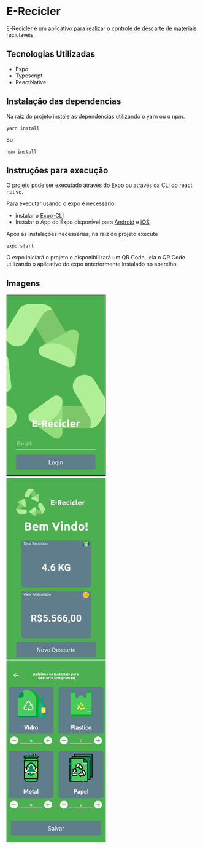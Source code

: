# E-Recicler

E-Recicler é um aplicativo para realizar o controle de descarte de materiais reciclaveis.

## Tecnologias Utilizadas

 - Expo
 - Typescript
 - ReactNative


## Instalação das dependencias
Na raíz do projeto instale as dependencias utilizando o yarn ou o npm.

```
yarn install
```
ou
```
npm install
```

## Instruções para execução
O projeto pode ser executado através do Expo ou através da CLI do react native.

Para executar usando o expo é necessário: 
- instalar o 
[Expo-CLI](https://docs.expo.io/get-started/installation/#1-expo-cli)
- Instalar o App do Expo disponível para [Android](https://play.google.com/store/apps/details?id=host.exp.exponent)
e [iOS](https://apps.apple.com/br/app/expo-client/id982107779)

Após as instalações necessárias, na raiz do projeto execute
```
expo start
```
O expo iniciará o projeto e disponibilizará um QR Code, leia o QR Code utilizando o aplicativo do expo anteriormente instalado no aparelho.

## Imagens
<img src="https://github.com/fabiofontesx/e-recicler/blob/master/screenshots/login.png" width="259" height="473"/> <img src="https://github.com/fabiofontesx/e-recicler/blob/master/screenshots/home.png" width="259" height="473"/> <img src="https://github.com/fabiofontesx/e-recicler/blob/master/screenshots/new-discart.png" width="259" height="473"/>
